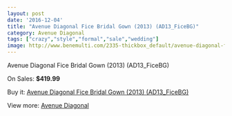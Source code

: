 ```yaml
---
layout: post
date: '2016-12-04'
title: "Avenue Diagonal Fice Bridal Gown (2013) (AD13_FiceBG)"
category: Avenue Diagonal
tags: ["crazy","style","formal","sale","wedding"]
image: http://www.benemulti.com/2335-thickbox_default/avenue-diagonal-fice-bridal-gown-2013-ad13ficebg.jpg
---
```

Avenue Diagonal Fice Bridal Gown (2013) (AD13_FiceBG)

On Sales: **$419.99**
<a href="https://www.benemulti.com/en/avenue-diagonal/917-avenue-diagonal-fice-bridal-gown-2013-ad13ficebg.html"><amp-img layout="responsive" width="600" height="600" src="//www.benemulti.com/2335-thickbox_default/avenue-diagonal-fice-bridal-gown-2013-ad13ficebg.jpg" alt="Avenue Diagonal Fice Bridal Gown (2013) (AD13_FiceBG) 0" /></a>
<a href="https://www.benemulti.com/en/avenue-diagonal/917-avenue-diagonal-fice-bridal-gown-2013-ad13ficebg.html"><amp-img layout="responsive" width="600" height="600" src="//www.benemulti.com/2337-thickbox_default/avenue-diagonal-fice-bridal-gown-2013-ad13ficebg.jpg" alt="Avenue Diagonal Fice Bridal Gown (2013) (AD13_FiceBG) 1" /></a>
<a href="https://www.benemulti.com/en/avenue-diagonal/917-avenue-diagonal-fice-bridal-gown-2013-ad13ficebg.html"><amp-img layout="responsive" width="600" height="600" src="//www.benemulti.com/2336-thickbox_default/avenue-diagonal-fice-bridal-gown-2013-ad13ficebg.jpg" alt="Avenue Diagonal Fice Bridal Gown (2013) (AD13_FiceBG) 2" /></a>

Buy it: [Avenue Diagonal Fice Bridal Gown (2013) (AD13_FiceBG)](https://www.benemulti.com/en/avenue-diagonal/917-avenue-diagonal-fice-bridal-gown-2013-ad13ficebg.html "Avenue Diagonal Fice Bridal Gown (2013) (AD13_FiceBG)")

View more: [Avenue Diagonal](https://www.benemulti.com/en/14-avenue-diagonal "Avenue Diagonal")
